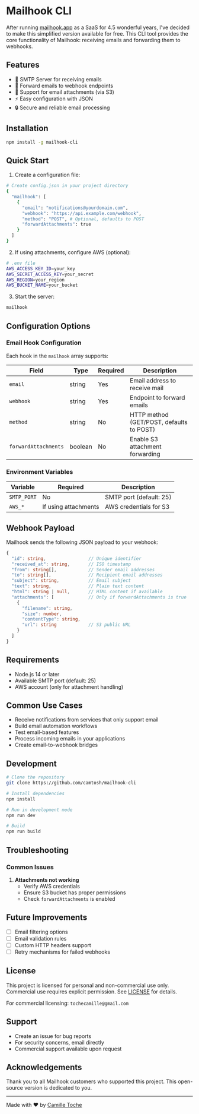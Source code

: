 # Mailhook CLI

After running [mailhook.app](https://mailhook.app) as a SaaS for 4.5 wonderful years, I've decided to make this simplified version available for free. This CLI tool provides the core functionality of Mailhook: receiving emails and forwarding them to webhooks.

## Features

- 📨 SMTP Server for receiving emails
- 🔄 Forward emails to webhook endpoints
- 📎 Support for email attachments (via S3)
- ⚡️ Easy configuration with JSON
- 🔒 Secure and reliable email processing

## Installation

```bash
npm install -g mailhook-cli
```

## Quick Start

1. Create a configuration file:

```bash
# Create config.json in your project directory
{
  "mailhook": [
    {
      "email": "notifications@yourdomain.com",
      "webhook": "https://api.example.com/webhook",
      "method": "POST", # Optional, defaults to POST
      "forwardAttachments": true
    }
  ]
}
```

2. If using attachments, configure AWS (optional):

```bash
# .env file
AWS_ACCESS_KEY_ID=your_key
AWS_SECRET_ACCESS_KEY=your_secret
AWS_REGION=your_region
AWS_BUCKET_NAME=your_bucket
```

3. Start the server:

```bash
mailhook
```

## Configuration Options

### Email Hook Configuration

Each hook in the `mailhook` array supports:

| Field | Type | Required | Description |
|-------|------|----------|-------------|
| `email` | string | Yes | Email address to receive mail |
| `webhook` | string | Yes | Endpoint to forward emails |
| `method` | string | No | HTTP method (GET/POST, defaults to POST) |
| `forwardAttachments` | boolean | No | Enable S3 attachment forwarding |

### Environment Variables

| Variable | Required | Description |
|----------|----------|-------------|
| `SMTP_PORT` | No | SMTP port (default: 25) |
| `AWS_*` | If using attachments | AWS credentials for S3 |

## Webhook Payload

Mailhook sends the following JSON payload to your webhook:

```typescript
{
  "id": string,                // Unique identifier
  "received_at": string,       // ISO timestamp
  "from": string[],            // Sender email addresses
  "to": string[],              // Recipient email addresses
  "subject": string,           // Email subject
  "text": string,              // Plain text content
  "html": string | null,       // HTML content if available
  "attachments": [             // Only if forwardAttachments is true
    {
      "filename": string,
      "size": number,
      "contentType": string,
      "url": string            // S3 public URL
    }
  ]
}
```

## Requirements

- Node.js 14 or later
- Available SMTP port (default: 25)
- AWS account (only for attachment handling)

## Common Use Cases

- Receive notifications from services that only support email
- Build email automation workflows
- Test email-based features
- Process incoming emails in your applications
- Create email-to-webhook bridges

## Development

```bash
# Clone the repository
git clone https://github.com/camtosh/mailhook-cli

# Install dependencies
npm install

# Run in development mode
npm run dev

# Build
npm run build
```

## Troubleshooting

### Common Issues

1. **Attachments not working**
   - Verify AWS credentials
   - Ensure S3 bucket has proper permissions
   - Check `forwardAttachments` is enabled

## Future Improvements

- [ ] Email filtering options
- [ ] Email validation rules
- [ ] Custom HTTP headers support
- [ ] Retry mechanisms for failed webhooks

## License

This project is licensed for personal and non-commercial use only. Commercial use requires explicit permission. See [LICENSE](LICENSE) for details.

For commercial licensing: `tochecamille@gmail.com`

## Support

- Create an issue for bug reports
- For security concerns, email directly
- Commercial support available upon request

## Acknowledgements

Thank you to all Mailhook customers who supported this project. This open-source version is dedicated to you.

---

Made with ❤️ by [Camille Toche](mailto:tochecamille@gmail.com)
